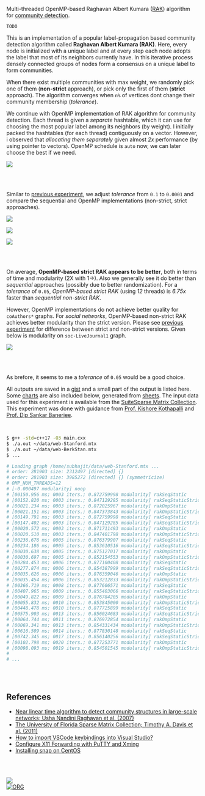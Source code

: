 Multi-threaded OpenMP-based Raghavan Albert Kumara ([RAK]) algorithm for
[community detection].

`TODO`

This is an implementation of a popular label-propagation based community
detection algorithm called **Raghavan Albert Kumara (RAK)**. Here, every node is
initialized with a unique label and at every step each node adopts the label
that most of its neighbors currently have. In this iterative process densely
connected groups of nodes form a consensus on a unique label to form
communities.

When there exist multiple communities with max weight, we randomly pick one of
them (**non-strict** approach), or pick only the first of them (**strict** approach).
The algorithm converges when `n%` of vertices dont change their community
membership (*tolerance*).

We continue with OpenMP implementation of RAK algorithm for community detection.
Each thread is given a *separate* hashtable, which it can use for choosing the
most popular label among its neighbors (by weight). I initially packed the
hashtables (for each thread) contiguously on a vector. However, i observed that
*allocating them separately* given almost *2x* performance (by using pointer to
vectors). OpenMP schedule is `auto` now, we can later choose the best if we
need.

[![](https://i.imgur.com/zLLrbnj.png)][sheetp]

<br>
<br>

Similar to [previous experiment], we adjust *tolerance* from `0.1` to `0.0001` and
compare the sequential and OpenMP implementations (non-strict, strict
approaches).

[![](https://i.imgur.com/10vwdJf.png)][sheetp]

[![](https://i.imgur.com/uhgVh1A.png)][sheetp]

[![](https://i.imgur.com/hH3sKyS.png)][sheetp]

<br>
<br>

On average, **OpenMP-based strict RAK appears to be better**, both in terms of
time and modularity (2X with 1->). Also we generally see it do better than
*sequential* approaches (possibly due to better randomization). For a
*tolerance* of `0.05`, *OpenMP-based strict RAK* (using *12* threads) is *6.75x*
faster than *sequential non-strict RAK*.

However, OpenMP implementations do not achieve better quality for `coAuthors*`
graphs. For *social networks*, OpenMP-based non-strict RAK achieves better
modularity than the strict version. Please see [previous experiment] for difference
between strict and non-strict versions. Given below is modularity on
`soc-LiveJournal1` graph.

[![](https://i.imgur.com/4GMolxZ.png)][sheetp]

<br>
<br>

As brefore, it seems to me a *tolerance* of `0.05` would be a good choice.

All outputs are saved in a [gist] and a small part of the output is listed here.
Some [charts] are also included below, generated from [sheets]. The input data
used for this experiment is available from the [SuiteSparse Matrix Collection].
This experiment was done with guidance from [Prof. Kishore Kothapalli] and
[Prof. Dip Sankar Banerjee].


[RAK]: https://arxiv.org/abs/0709.2938
[community detection]: https://en.wikipedia.org/wiki/Community_search
[previous experiment]: https://github.com/puzzlef/rak-communities-seq
[Prof. Dip Sankar Banerjee]: https://sites.google.com/site/dipsankarban/
[Prof. Kishore Kothapalli]: https://faculty.iiit.ac.in/~kkishore/
[SuiteSparse Matrix Collection]: https://sparse.tamu.edu

<br>

```bash
$ g++ -std=c++17 -O3 main.cxx
$ ./a.out ~/data/web-Stanford.mtx
$ ./a.out ~/data/web-BerkStan.mtx
$ ...

# Loading graph /home/subhajit/data/web-Stanford.mtx ...
# order: 281903 size: 2312497 [directed] {}
# order: 281903 size: 3985272 [directed] {} (symmetricize)
# OMP_NUM_THREADS=12
# [-0.000497 modularity] noop
# [00150.956 ms; 0003 iters.; 0.872759998 modularity] rakSeqStatic       {tolerance=1e-01}
# [00152.820 ms; 0003 iters.; 0.847129285 modularity] rakSeqStaticStrict {tolerance=1e-01}
# [00021.234 ms; 0003 iters.; 0.872025967 modularity] rakOmpStatic       {tolerance=1e-01}
# [00021.151 ms; 0003 iters.; 0.847373843 modularity] rakOmpStaticStrict {tolerance=1e-01}
# [00149.791 ms; 0003 iters.; 0.872759998 modularity] rakSeqStatic       {tolerance=5e-02}
# [00147.402 ms; 0003 iters.; 0.847129285 modularity] rakSeqStaticStrict {tolerance=5e-02}
# [00020.572 ms; 0003 iters.; 0.871711493 modularity] rakOmpStatic       {tolerance=5e-02}
# [00020.510 ms; 0003 iters.; 0.847401798 modularity] rakOmpStaticStrict {tolerance=5e-02}
# [00236.676 ms; 0005 iters.; 0.876379907 modularity] rakSeqStatic       {tolerance=1e-02}
# [00234.186 ms; 0005 iters.; 0.853610516 modularity] rakSeqStaticStrict {tolerance=1e-02}
# [00030.638 ms; 0005 iters.; 0.875127017 modularity] rakOmpStatic       {tolerance=1e-02}
# [00030.697 ms; 0005 iters.; 0.852154553 modularity] rakOmpStaticStrict {tolerance=1e-02}
# [00284.453 ms; 0006 iters.; 0.877100408 modularity] rakSeqStatic       {tolerance=5e-03}
# [00277.874 ms; 0006 iters.; 0.854387999 modularity] rakSeqStaticStrict {tolerance=5e-03}
# [00035.626 ms; 0006 iters.; 0.876359046 modularity] rakOmpStatic       {tolerance=5e-03}
# [00035.454 ms; 0006 iters.; 0.853212833 modularity] rakOmpStaticStrict {tolerance=5e-03}
# [00366.719 ms; 0008 iters.; 0.877606571 modularity] rakSeqStatic       {tolerance=1e-03}
# [00407.965 ms; 0009 iters.; 0.855403066 modularity] rakSeqStaticStrict {tolerance=1e-03}
# [00049.822 ms; 0009 iters.; 0.876784205 modularity] rakOmpStatic       {tolerance=1e-03}
# [00055.832 ms; 0010 iters.; 0.853845000 modularity] rakOmpStaticStrict {tolerance=1e-03}
# [00448.478 ms; 0010 iters.; 0.877725899 modularity] rakSeqStatic       {tolerance=5e-04}
# [00575.903 ms; 0013 iters.; 0.856024683 modularity] rakSeqStaticStrict {tolerance=5e-04}
# [00064.744 ms; 0011 iters.; 0.876972854 modularity] rakOmpStatic       {tolerance=5e-04}
# [00069.341 ms; 0013 iters.; 0.854331434 modularity] rakOmpStaticStrict {tolerance=5e-04}
# [00616.509 ms; 0014 iters.; 0.877830148 modularity] rakSeqStatic       {tolerance=1e-04}
# [00742.345 ms; 0017 iters.; 0.856140256 modularity] rakSeqStaticStrict {tolerance=1e-04}
# [00102.798 ms; 0020 iters.; 0.877253771 modularity] rakOmpStatic       {tolerance=1e-04}
# [00098.093 ms; 0019 iters.; 0.854501545 modularity] rakOmpStaticStrict {tolerance=1e-04}
#
# ...
```

<br>
<br>


## References

- [Near linear time algorithm to detect community structures in large-scale networks; Usha Nandini Raghavan et al. (2007)](https://arxiv.org/abs/0709.2938)
- [The University of Florida Sparse Matrix Collection; Timothy A. Davis et al. (2011)](https://doi.org/10.1145/2049662.2049663)
- [How to import VSCode keybindings into Visual Studio?](https://stackoverflow.com/a/62417446/1413259)
- [Configure X11 Forwarding with PuTTY and Xming](https://www.centlinux.com/2019/01/configure-x11-forwarding-putty-xming-windows.html)
- [Installing snap on CentOS](https://snapcraft.io/docs/installing-snap-on-centos)

<br>
<br>


[![](https://i.imgur.com/7QLfaW3.jpg)](https://www.youtube.com/watch?v=IwiYQILYXDQ)<br>
[![ORG](https://img.shields.io/badge/org-puzzlef-green?logo=Org)](https://puzzlef.github.io)


[gist]: https://gist.github.com/wolfram77/d4503226d989c2752210df65ea12ec4d
[charts]: https://imgur.com/a/cYzo2Ai
[sheets]: https://docs.google.com/spreadsheets/d/1D7EpBMmnGlJlk0uUEqUTYWm5Gxc-AXVhSfxbDA56y8Y/edit?usp=sharing
[sheetp]: https://docs.google.com/spreadsheets/d/e/2PACX-1vRLy5tronSINq10-myRK8M7ykPKwXF0AwwvssViiqbu3va6USoVncYppn6RzvxNqGw8ev2gIDQ1G7wA/pubhtml
